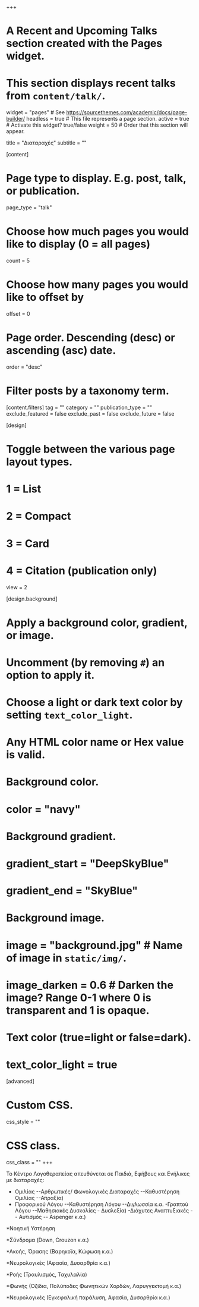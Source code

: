 +++
# A Recent and Upcoming Talks section created with the Pages widget.
# This section displays recent talks from `content/talk/`.

widget = "pages"  # See https://sourcethemes.com/academic/docs/page-builder/
headless = true  # This file represents a page section.
active = true  # Activate this widget? true/false
weight = 50  # Order that this section will appear.

title = "Διαταραχές"
subtitle = ""

[content]
  # Page type to display. E.g. post, talk, or publication.
  page_type = "talk"
  
  # Choose how much pages you would like to display (0 = all pages)
  count = 5
  
  # Choose how many pages you would like to offset by
  offset = 0

  # Page order. Descending (desc) or ascending (asc) date.
  order = "desc"

  # Filter posts by a taxonomy term.
  [content.filters]
    tag = ""
    category = ""
    publication_type = ""
    exclude_featured = false
    exclude_past = false
    exclude_future = false
    
[design]
  # Toggle between the various page layout types.
  #   1 = List
  #   2 = Compact
  #   3 = Card
  #   4 = Citation (publication only)
  view = 2
  
[design.background]
  # Apply a background color, gradient, or image.
  #   Uncomment (by removing `#`) an option to apply it.
  #   Choose a light or dark text color by setting `text_color_light`.
  #   Any HTML color name or Hex value is valid.

  # Background color.
  # color = "navy"
  
  # Background gradient.
  # gradient_start = "DeepSkyBlue"
  # gradient_end = "SkyBlue"
  
  # Background image.
  # image = "background.jpg"  # Name of image in `static/img/`.
  # image_darken = 0.6  # Darken the image? Range 0-1 where 0 is transparent and 1 is opaque.

  # Text color (true=light or false=dark).
  # text_color_light = true  
  
[advanced]
 # Custom CSS. 
 css_style = ""
 
 # CSS class.
 css_class = ""
+++

Το Κέντρο Λογοθεραπείας απευθύνεται σε Παιδιά, Εφήβους και Ενήλικες με διαταραχές: 

- Ομιλίας 
--Αρθρωτικές/ Φωνολογικές Διαταραχές 
--Καθυστέρηση Ομιλίας
--Απραξία)
- Προφορικού Λόγου
--Καθυστέρηση Λόγου
--Διγλωσσία κ.α.
-Γραπτού Λόγου
--Μαθησιακές Δυσκολίες - Δυσλεξία)
-Διάχυτες Αναπτυξιακές
-- Αυτισμός
-- Aspenger κ.α.)

*Νοητική Υστέρηση

*Σύνδρομα (Down, Crouzon κ.α.)

*Ακοής, Όρασης (Βαρηκοϊα, Κώφωση κ.α.)

*Νευρολογικές (Αφασία, Δυσαρθρία κ.α.)

*Ροής (Τραυλισμός, Ταχυλαλία)

*Φωνής (Οζίδια, Πολύποδες Φωνητικών Χορδών, Λαρυγγεκτομή κ.α.)

*Νευρολογικές (Εγκεφαλική παράλυση, Αφασία, Δυσαρθρία κ.α.)
